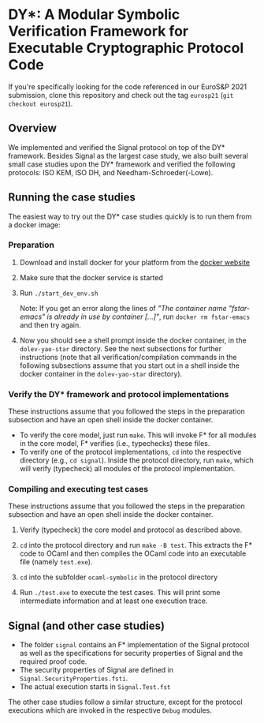 # DY*: A Modular Symbolic Verification Framework for Executable Cryptographic Protocol Code

If you're specifically looking for the code referenced in our EuroS&P
2021 submission, clone this repository and check out the tag
`eurosp21` (`git checkout eurosp21`).

## Overview

We implemented and verified the Signal protocol on top of the DY\*
framework. Besides Signal as the largest case study, we also built
several small case studies upon the DY\* framework and verified the
following protocols: ISO KEM, ISO DH, and Needham-Schroeder(-Lowe).

## Running the case studies

The easiest way to try out the DY\* case studies quickly is to run
them from a docker image:

### Preparation

1. Download and install docker for your platform from the [docker
   website](https://www.docker.com/)

2. Make sure that the docker service is started

3. Run `./start_dev_env.sh`

   Note: If you get an error along the lines of _"The container name
   "fstar-emacs" is already in use by container [...]"_, run `docker rm
   fstar-emacs` and then try again.

4. Now you should see a shell prompt inside the docker
   container, in the `dolev-yao-star` directory.
   See the next subsections for further instructions (note that all
   verification/compilation commands in the following subsections
   assume that you start out in a shell inside the docker container in
   the `dolev-yao-star` directory).


### Verify the DY* framework and protocol implementations

These instructions assume that you followed the steps in the
preparation subsection and have an open shell inside the docker
container.

 - To verify the core model, just run `make`. This will invoke F\* for
   all modules in the core model, F\* verifies (i.e., typechecks)
   these files.
 - To verify one of the protocol implementations, `cd` into the
   respective directory (e.g., `cd signal`).  Inside the protocol
   directory, run `make`, which will verify (typecheck) all modules of
   the protocol implementation.


### Compiling and executing test cases

These instructions assume that you followed the steps in the
preparation subsection and have an open shell inside the docker
container.

1. Verify (typecheck) the core model and protocol as described above.

2. `cd` into the protocol directory and run `make -B test`. This extracts
   the F\* code to OCaml and then compiles the OCaml code into an executable
   file (namely `test.exe`).

3. `cd` into the subfolder `ocaml-symbolic` in the protocol directory

4. Run `./test.exe` to execute the test cases. This will print some
   intermediate information and at least one execution trace.


## Signal (and other case studies)

* The folder `signal` contains an F* implementation of the Signal
  protocol as well as the specifications for security properties of
  Signal and the required proof code.
* The security properties of Signal are defined in
  `Signal.SecurityProperties.fsti`.
* The actual execution starts in `Signal.Test.fst`

The other case studies follow a similar structure, except for the
protocol executions which are invoked in the respective `Debug`
modules.
